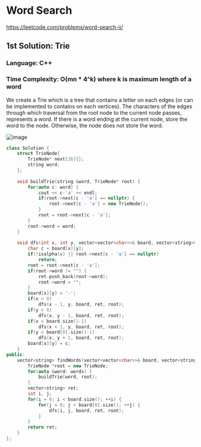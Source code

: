 # Word Search
https://leetcode.com/problems/word-search-ii/

## 1st Solution: Trie
### Language: C++
### Time Complexity: O(mn * 4^k) where k is maximum length of a word

We create a Trie which is a tree that contains a letter on each edges (or can be implemented to contains on each vertices). The characters of the edges through which traversal from the root node to the current node passes, represents a word. If there is a word ending at the current node, store the word to the node. Otherwise, the node does not store the word. 

![image](https://user-images.githubusercontent.com/60181774/119639512-a5038880-be52-11eb-87c7-e2678dd3178b.png)


```c++
class Solution {
    struct TrieNode{
        TrieNode* next[26]{};
        string word;
    };
    
    void buildTrie(string &word, TrieNode* root) {
        for(auto c: word) {
            cout << c-'a' << endl;
            if(root->next[c - 'a'] == nullptr) {
                root->next[c - 'a'] = new TrieNode();
            }
            root = root->next[c - 'a'];
        }
        root->word = word;
    }
    
    void dfs(int x, int y, vector<vector<char>>& board, vector<string>& ret, TrieNode* root) {
        char c = board[x][y];
        if(!isalpha(c) || root->next[c - 'a'] == nullptr)
            return;
        root = root->next[c - 'a'];
        if(root->word != "") {
            ret.push_back(root->word);
            root->word = "";
        }
        board[x][y] = '-';
        if(x > 0)
            dfs(x - 1, y, board, ret, root);
        if(y > 0)
            dfs(x, y - 1, board, ret, root);
        if(x < board.size()-1)
            dfs(x + 1, y, board, ret, root);
        if(y < board[0].size()-1)
            dfs(x, y + 1, board, ret, root);
        board[x][y] = c;
    }
public:
    vector<string> findWords(vector<vector<char>>& board, vector<string>& words) {
        TrieNode *root = new TrieNode;
        for(auto &word: words) {
            buildTrie(word, root);
        }
        vector<string> ret;
        int i, j;
        for(i = 0; i < board.size(); ++i) {
            for(j = 0; j < board[0].size(); ++j) {
                dfs(i, j, board, ret, root);
            }
        }
        return ret;
    }
};
```
